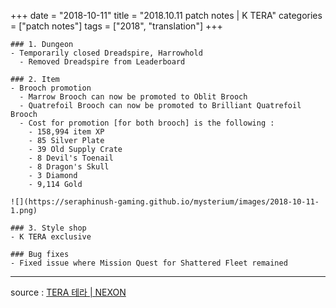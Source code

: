 +++
date = "2018-10-11"
title = "2018.10.11 patch notes | K TERA"
categories = ["patch notes"]
tags = ["2018", "translation"]
+++

```
### 1. Dungeon
- Temporarily closed Dreadspire, Harrowhold
  - Removed Dreadspire from Leaderboard

### 2. Item
- Brooch promotion
  - Marrow Brooch can now be promoted to Oblit Brooch
  - Quatrefoil Brooch can now be promoted to Brilliant Quatrefoil Brooch
  - Cost for promotion [for both brooch] is the following :
    - 158,994 item XP
    - 85 Silver Plate
    - 39 Old Supply Crate
    - 8 Devil's Toenail
    - 8 Dragon's Skull
    - 3 Diamond
    - 9,114 Gold

![](https://seraphinush-gaming.github.io/mysterium/images/2018-10-11-1.png)

### 3. Style shop
- K TERA exclusive

### Bug fixes
- Fixed issue where Mission Quest for Shattered Fleet remained
```

----

source : [TERA 테라 | NEXON](http://tera.nexon.com/news/update/view.aspx?n4articlesn=359)
